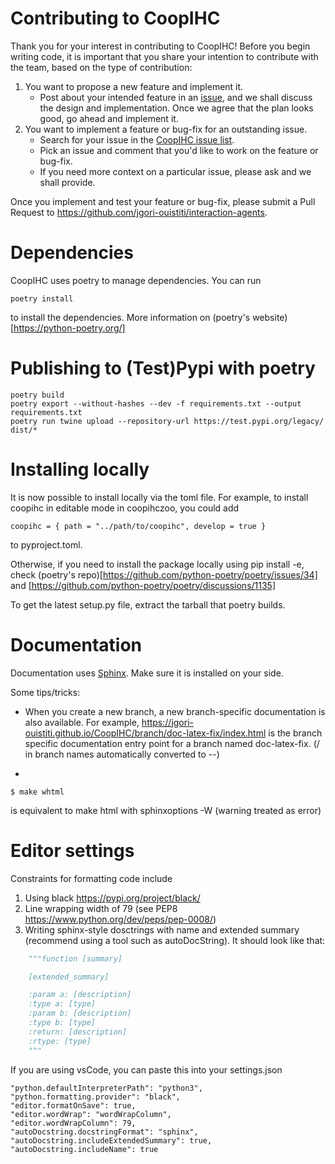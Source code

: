 # Contributing to CoopIHC

Thank you for your interest in contributing to CoopIHC! Before you begin writing code, it is important
that you share your intention to contribute with the team, based on the type of contribution:

1. You want to propose a new feature and implement it.
   - Post about your intended feature in an [issue](https://github.com/jgori-ouistiti/interaction-agents/issues),
     and we shall discuss the design and implementation. Once we agree that the plan looks good,
     go ahead and implement it.
2. You want to implement a feature or bug-fix for an outstanding issue.
   - Search for your issue in the [CoopIHC issue list](https://github.com/jgori-ouistiti/interaction-agents/issues).
   - Pick an issue and comment that you'd like to work on the feature or bug-fix.
   - If you need more context on a particular issue, please ask and we shall provide.

Once you implement and test your feature or bug-fix, please submit a Pull Request to
https://github.com/jgori-ouistiti/interaction-agents.


# Dependencies 

CoopIHC uses poetry to manage dependencies. You can run 

```shell
poetry install
```

to install the dependencies. More information on (poetry's website)[https://python-poetry.org/]

# Publishing to (Test)Pypi with poetry
```shell
poetry build
poetry export --without-hashes --dev -f requirements.txt --output requirements.txt
poetry run twine upload --repository-url https://test.pypi.org/legacy/ dist/*

```
# Installing locally
It is now possible to install locally via the toml file. For example, to install coopihc in editable mode in coopihczoo, you could add 

```shell
coopihc = { path = "../path/to/coopihc", develop = true }
```
 to pyproject.toml.

Otherwise, if you need to install the package locally using pip install -e, check (poetry's repo)[https://github.com/python-poetry/poetry/issues/34] and [https://github.com/python-poetry/poetry/discussions/1135]

To get the latest setup.py file, extract the tarball that poetry builds.



# Documentation

Documentation uses [Sphinx](https://www.sphinx-doc.org/en/master/). Make sure it is installed on your side. 

Some tips/tricks:

* When you create a new branch, a new branch-specific documentation is also available. For example, https://jgori-ouistiti.github.io/CoopIHC/branch/doc-latex-fix/index.html is the branch specific documentation entry point for a branch named doc-latex-fix. (/ in branch names automatically converted to --)


* 
```shell 
$ make whtml
``` 

is equivalent to make html with sphinxoptions -W (warning treated as error)


# Editor settings

Constraints for formatting code include 
1. Using black https://pypi.org/project/black/
2. Line wrapping width of 79 (see PEP8 https://www.python.org/dev/peps/pep-0008/)
3. Writing sphinx-style dosctrings with name and extended summary (recommend using a tool such as autoDocString). It should look like that:

```Python
	"""function [summary]

	[extended_summary]

	:param a: [description]
	:type a: [type]
	:param b: [description]
	:type b: [type]
	:return: [description]
	:rtype: [type]
	"""
```
   

If you are using vsCode, you can paste this into your settings.json 

    "python.defaultInterpreterPath": "python3",
    "python.formatting.provider": "black",
    "editor.formatOnSave": true,
    "editor.wordWrap": "wordWrapColumn",
    "editor.wordWrapColumn": 79,
    "autoDocstring.docstringFormat": "sphinx",
    "autoDocstring.includeExtendedSummary": true,
    "autoDocstring.includeName": true


